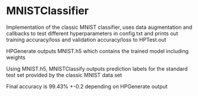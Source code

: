 # MNISTClassifier

Implementation of the classic MNIST classifier, uses data augmentation and
callbacks to test different hyperparameters in config.txt and prints out
training accuracy/loss and validation accuracy/loss to HPTest.out

HPGenerate outputs MNIST.h5 which contains the trained model including weights

Using MNIST.h5, MNISTClassify outputs prediction labels for the standard test set
provided by the classic MNIST data set

Final accuracy is 99.43% +-0.2 depending on HPGenerate output
